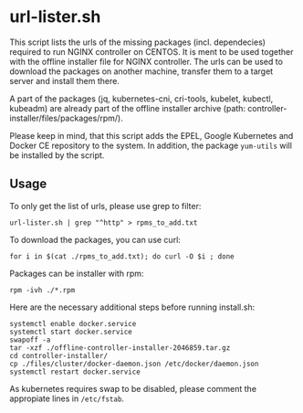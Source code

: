 # url-lister.sh

This script lists the urls of the missing packages (incl. dependecies) required to run NGINX controller on CENTOS. It is ment to be used together with the offline installer file for NGINX controller. The urls can be used to download the packages on another machine, transfer them to a target server and install them there.

A part of the packages (jq, kubernetes-cni, cri-tools, kubelet, kubectl, kubeadm) are already part of the offline installer archive (path: controller-installer/files/packages/rpm/). 

Please keep in mind, that this script adds the EPEL, Google Kubernetes and Docker CE repository to the system. In addition, the package `yum-utils` will be installed by the script.

## Usage

To only get the list of urls, please use grep to filter:

```url-lister.sh | grep "^http" > rpms_to_add.txt```

To download the packages, you can use curl:

```for i in $(cat ./rpms_to_add.txt); do curl -O $i ; done```

Packages can be installer with rpm:

```rpm -ivh ./*.rpm```

Here are the necessary additional steps before running install.sh:

```
systemctl enable docker.service
systemctl start docker.service
swapoff -a
tar -xzf ./offline-controller-installer-2046859.tar.gz
cd controller-installer/
cp ./files/cluster/docker-daemon.json /etc/docker/daemon.json
systemctl restart docker.service
```

As kubernetes requires swap to be disabled, please comment the appropiate lines in `/etc/fstab`.